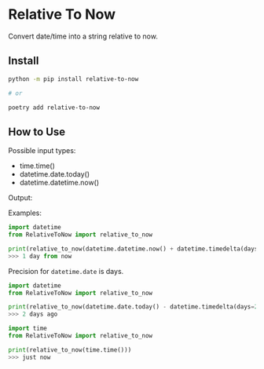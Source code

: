 # Relative To Now

Convert date/time into a string relative to now.

## Install

```sh
python -m pip install relative-to-now

# or

poetry add relative-to-now
```

## How to Use

Possible input types:
* time.time()
* datetime.date.today()
* datetime.datetime.now()

Output:
    <int> <unit> <text>

Examples:
```python
import datetime
from RelativeToNow import relative_to_now

print(relative_to_now(datetime.datetime.now() + datetime.timedelta(days=1)))
>>> 1 day from now
```

Precision for `datetime.date` is days.
```python
import datetime
from RelativeToNow import relative_to_now

print(relative_to_now(datetime.date.today() - datetime.timedelta(days=2)))
>>> 2 days ago
```

```python
import time
from RelativeToNow import relative_to_now

print(relative_to_now(time.time()))
>>> just now
```